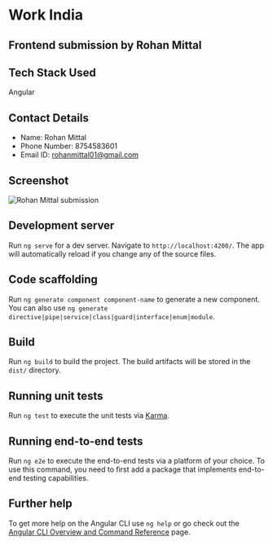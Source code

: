 # Work India
## Frontend submission by Rohan Mittal

## Tech Stack Used
Angular

## Contact Details
- Name: Rohan Mittal
- Phone Number: 8754583601
- Email ID: rohanmittal01@gmail.com

## Screenshot
![Rohan Mittal submission](https://user-images.githubusercontent.com/43778138/126782760-2431043e-8110-485f-affe-81bb398e09bf.jpeg)


## Development server

Run `ng serve` for a dev server. Navigate to `http://localhost:4200/`. The app will automatically reload if you change any of the source files.

## Code scaffolding

Run `ng generate component component-name` to generate a new component. You can also use `ng generate directive|pipe|service|class|guard|interface|enum|module`.

## Build

Run `ng build` to build the project. The build artifacts will be stored in the `dist/` directory.

## Running unit tests

Run `ng test` to execute the unit tests via [Karma](https://karma-runner.github.io).

## Running end-to-end tests

Run `ng e2e` to execute the end-to-end tests via a platform of your choice. To use this command, you need to first add a package that implements end-to-end testing capabilities.

## Further help

To get more help on the Angular CLI use `ng help` or go check out the [Angular CLI Overview and Command Reference](https://angular.io/cli) page.
